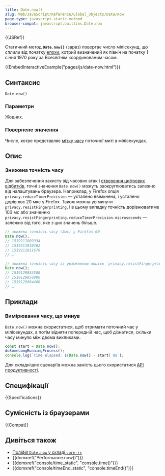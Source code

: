 ```yaml
---
title: Date.now()
slug: Web/JavaScript/Reference/Global_Objects/Date/now
page-type: javascript-static-method
browser-compat: javascript.builtins.Date.now
---
```


{{JSRef}}

Статичний метод **`Date.now()`** (зараз) повертає число мілісекунд, що сплили від початку [епохи](/uk/docs/Web/JavaScript/Reference/Global_Objects/Date#epokha-mitky-chasu-ta-nediisna-data), котрий визначений як північ на початку 1 січня 1970 року за Всесвітнім координованим часом.

{{EmbedInteractiveExample("pages/js/date-now.html")}}

## Синтаксис

```js-nolint
Date.now()
```

### Параметри

Жодних.

### Повернене значення

Число, котре представляє [мітку часу](/uk/docs/Web/JavaScript/Reference/Global_Objects/Date#epokha-mitky-chasu-ta-nediisna-data) поточної миті в мілісекундах.

## Опис

### Знижена точність часу

Для забезпечення захисту від часових атак і [створення цифрових відбитків](/uk/docs/Glossary/Fingerprinting), точні значення `Date.now()` можуть заокруглюватись залежно від налаштувань браузера. Наприклад, у Firefox опція `privacy.reduceTimerPrecision` — усталено ввімкнена, і усталено дорівнює 20 мкс у Firefox. Також можна увімкнути `privacy.resistFingerprinting`, і в цьому випадку точність дорівнюватиме 100 мс або значенню `privacy.resistFingerprinting.reduceTimerPrecision.microseconds` — залежно від того, яке з цих значень більше.

```js
// знижена точність часу (2мс) у Firefox 60
Date.now();
// 1519211809934
// 1519211810362
// 1519211811670
// …

// знижена точність часу із увімкненою опцією `privacy.resistFingerprinting`
Date.now();
// 1519129853500
// 1519129858900
// 1519129864400
// …
```

## Приклади

### Вимірювання часу, що минув

`Date.now()` можна скористатися, щоб отримати поточний час у мілісекундах, а потім відняти попередній час, щоб дізнатися, скільки часу минуло між двома викликами.

```js
const start = Date.now();
doSomeLongRunningProcess();
console.log(`Time elapsed: ${Date.now() - start} ms`);
```

Для складніших сценаріїв можна замість цього скористатися [API продуктивності](/uk/docs/Web/API/Performance_API/High_precision_timing).

## Специфікації

{{Specifications}}

## Сумісність із браузерами

{{Compat}}

## Дивіться також

- [Поліфіл `Date.now` у складі `core-js`](https://github.com/zloirock/core-js#ecmascript-date)
- {{domxref("Performance.now()")}}
- {{domxref("console/time_static", "console.time()")}}
- {{domxref("console/timeEnd_static", "console.timeEnd()")}}
